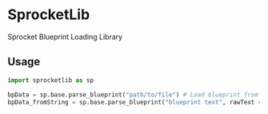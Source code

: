 # SprocketLib
Sprocket Blueprint Loading Library

## Usage
```py
import sprocketlib as sp

bpData = sp.base.parse_blueprint("path/to/file") # Load blueprint from file as dict
bpData_fromString = sp.base.parse_blueprint("blueprint text", rawText = True) # Load blueprint from string as dict
```
